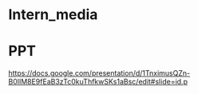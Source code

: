 # Intern_media
# PPT
https://docs.google.com/presentation/d/1TnximusQZn-B0IlM8E9fEaB3zTc0kuThfkwSKs1aBsc/edit#slide=id.p
